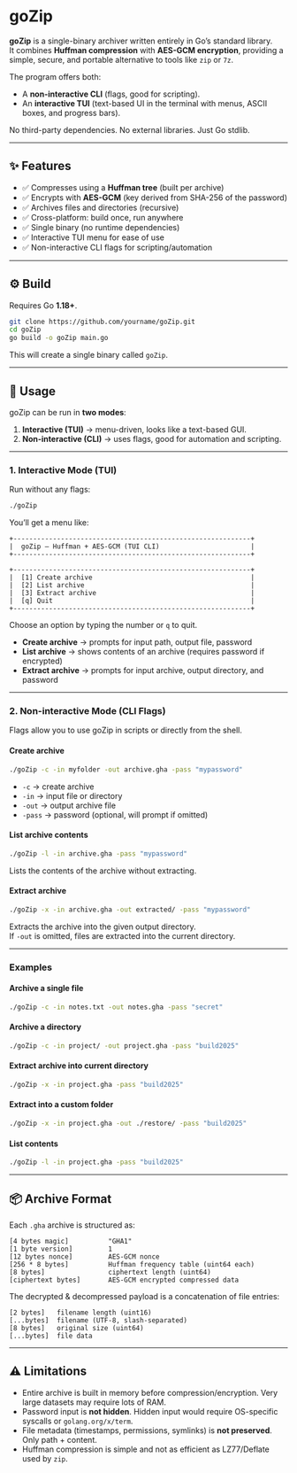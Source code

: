 # goZip

**goZip** is a single-binary archiver written entirely in Go’s standard library.  
It combines **Huffman compression** with **AES-GCM encryption**, providing a simple, secure, and portable alternative to tools like `zip` or `7z`.  

The program offers both:

- A **non-interactive CLI** (flags, good for scripting).  
- An **interactive TUI** (text-based UI in the terminal with menus, ASCII boxes, and progress bars).  

No third-party dependencies. No external libraries. Just Go stdlib.  

---

## ✨ Features

- ✅ Compresses using a **Huffman tree** (built per archive)  
- ✅ Encrypts with **AES-GCM** (key derived from SHA-256 of the password)  
- ✅ Archives files and directories (recursive)  
- ✅ Cross-platform: build once, run anywhere  
- ✅ Single binary (no runtime dependencies)  
- ✅ Interactive TUI menu for ease of use  
- ✅ Non-interactive CLI flags for scripting/automation  

---

## ⚙️ Build

Requires Go **1.18+**.

```bash
git clone https://github.com/yourname/goZip.git
cd goZip
go build -o goZip main.go
```

This will create a single binary called `goZip`.

---

## 🚀 Usage

goZip can be run in **two modes**:  

1. **Interactive (TUI)** → menu-driven, looks like a text-based GUI.  
2. **Non-interactive (CLI)** → uses flags, good for automation and scripting.  

---

### 1. Interactive Mode (TUI)

Run without any flags:

```bash
./goZip
```

You’ll get a menu like:

```
+------------------------------------------------------------+
|  goZip — Huffman + AES-GCM (TUI CLI)                       |
+------------------------------------------------------------+

+------------------------------------------------------------+
|  [1] Create archive                                        |
|  [2] List archive                                          |
|  [3] Extract archive                                       |
|  [q] Quit                                                  |
+------------------------------------------------------------+
```

Choose an option by typing the number or `q` to quit.  

- **Create archive** → prompts for input path, output file, password  
- **List archive** → shows contents of an archive (requires password if encrypted)  
- **Extract archive** → prompts for input archive, output directory, and password  

---

### 2. Non-interactive Mode (CLI Flags)

Flags allow you to use goZip in scripts or directly from the shell.

#### Create archive
```bash
./goZip -c -in myfolder -out archive.gha -pass "mypassword"
```

- `-c` → create archive  
- `-in` → input file or directory  
- `-out` → output archive file  
- `-pass` → password (optional, will prompt if omitted)  

#### List archive contents
```bash
./goZip -l -in archive.gha -pass "mypassword"
```

Lists the contents of the archive without extracting.  

#### Extract archive
```bash
./goZip -x -in archive.gha -out extracted/ -pass "mypassword"
```

Extracts the archive into the given output directory.  
If `-out` is omitted, files are extracted into the current directory.  

---

### Examples

#### Archive a single file
```bash
./goZip -c -in notes.txt -out notes.gha -pass "secret"
```

#### Archive a directory
```bash
./goZip -c -in project/ -out project.gha -pass "build2025"
```

#### Extract archive into current directory
```bash
./goZip -x -in project.gha -pass "build2025"
```

#### Extract into a custom folder
```bash
./goZip -x -in project.gha -out ./restore/ -pass "build2025"
```

#### List contents
```bash
./goZip -l -in project.gha -pass "build2025"
```

---

## 📦 Archive Format

Each `.gha` archive is structured as:

```
[4 bytes magic]          "GHA1"
[1 byte version]         1
[12 bytes nonce]         AES-GCM nonce
[256 * 8 bytes]          Huffman frequency table (uint64 each)
[8 bytes]                ciphertext length (uint64)
[ciphertext bytes]       AES-GCM encrypted compressed data
```

The decrypted & decompressed payload is a concatenation of file entries:

```
[2 bytes]   filename length (uint16)
[...bytes]  filename (UTF-8, slash-separated)
[8 bytes]   original size (uint64)
[...bytes]  file data
```

---

## ⚠️ Limitations

- Entire archive is built in memory before compression/encryption. Very large datasets may require lots of RAM.  
- Password input is **not hidden**. Hidden input would require OS-specific syscalls or `golang.org/x/term`.  
- File metadata (timestamps, permissions, symlinks) is **not preserved**. Only path + content.  
- Huffman compression is simple and not as efficient as LZ77/Deflate used by `zip`.  
